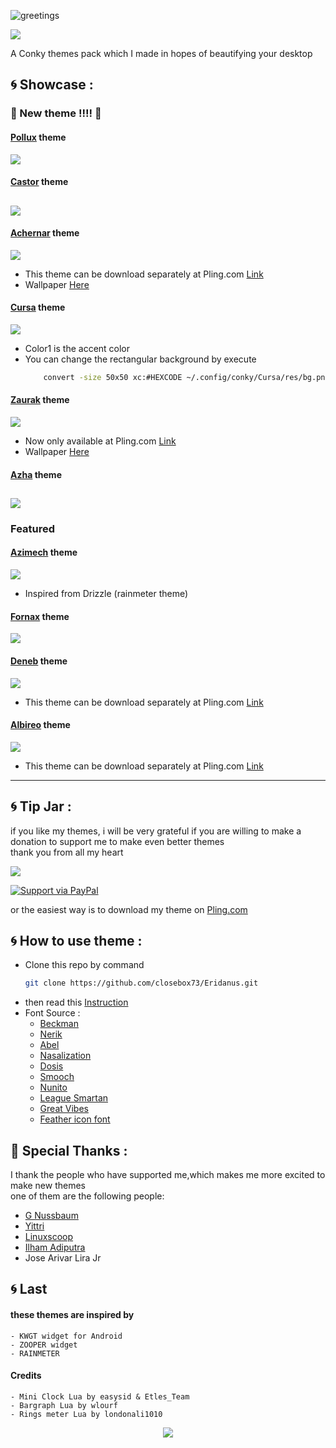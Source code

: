 ![greetings](/Asset/Eridanus.png)

![](https://api.visitorbadge.io/api/VisitorHit?user=closebox73&repo=Eridanus&countColor=%2355B5C1)

A Conky themes pack which I made in hopes of beautifying your desktop 

## :cyclone: Showcase :

### :rocket: New theme !!!! :rocket:
#### [Pollux](/Pollux) theme

![](/Pollux/preview.png)
#### [Castor](/Castor) theme

![](/Castor/preview.png)
---------------------------------------------------

#### [Achernar](/Achernar) theme

![](/Achernar/preview.png)
- This theme can be download separately at Pling.com [Link](https://www.pling.com/p/1848718/)
- Wallpaper [Here](https://unsplash.com/photos/H33dAQfsjZA)
#### [Cursa](/Cursa) theme

![](/Cursa/preview.png)
- Color1 is the accent color
- You can change the rectangular background by execute
	```bash
		convert -size 50x50 xc:#HEXCODE ~/.config/conky/Cursa/res/bg.png
	```
#### [Zaurak](/Zaurak) theme

![](/Asset/zaurak.png)
- Now only available at Pling.com [Link](https://www.pling.com/p/1832661/)
- Wallpaper [Here](https://unsplash.com/photos/Rpz-455NaQw)
#### [Azha](/Azha) theme

![](/Azha/preview.png)
------------------------------------------------------------------------
### Featured
#### [Azimech](/Azimech) theme

![](/Azimech/preview.png)
- Inspired from Drizzle (rainmeter theme)
#### [Fornax](/Fornax) theme

![](/Fornax/preview.png)
#### [Deneb](/Deneb) theme

![](/Deneb/preview.png)
- This theme can be download separately at Pling.com [Link](https://www.pling.com/p/1843934/)
#### [Albireo](/Albireo) theme

![](/Albireo/preview.png)
- This theme can be download separately at Pling.com [Link](https://www.pling.com/p/1848705/)
------------------------------------------------------------------------

## :cyclone: Tip Jar :
if you like my themes, i will be very grateful if you are willing to make a donation to support me to make even better themes<br />
thank you from all my heart

[![](https://ko-fi.com/img/githubbutton_sm.svg)](https://ko-fi.com/closebox73)

[![Support via PayPal](https://cdn.rawgit.com/twolfson/paypal-github-button/1.0.0/dist/button.svg)](https://www.paypal.me/closebox73/)

or the easiest way is to download my theme on [Pling.com](https://www.pling.com/u/closebox73x) 

## :cyclone: How to use theme :
- Clone this repo by command
  ```bash
  git clone https://github.com/closebox73/Eridanus.git
  ```
- then read this [Instruction](https://github.com/closebox73/applying-theme)
- Font Source :
	 - [Beckman](https://www.dafont.com/beckman.font)
	 - [Nerik](https://www.dafont.com/nerik.font)
	 - [Abel](https://www.dafont.com/Abel.font)
	 - [Nasalization](https://www.dafont.com/Nasalization.font)
	 - [Dosis](https://fonts.google.com/specimen/Dosis)
	 - [Smooch](https://fonts.google.com/specimen/Smooch)
	 - [Nunito](https://fonts.google.com/specimen/Nunito)
	 - [League Smartan](https://fonts.google.com/specimen/League+Spartan)
	 - [Great Vibes](https://fonts.google.com/specimen/Great+Vibes)
	 - [Feather icon font](https://github.com/AT-UI/feather-font)

## :gift: Special Thanks :
I thank the people who have supported me,which makes me more excited to make new themes<br />
one of them are the following people:

- [G Nussbaum](https://github.com/gnussbaum67)
- [Yittri](https://github.com/yittri)
- [Linuxscoop](https://github.com/linuxscoop/)
- [Ilham Adiputra](https://github.com/ilham25/)
- Jose Arivar Lira Jr

## :cyclone: Last
#### these themes are inspired by
	- KWGT widget for Android
	- ZOOPER widget
	- RAINMETER
	
#### Credits
	- Mini Clock Lua by easysid & Etles_Team
	- Bargraph Lua by wlourf
	- Rings meter Lua by londonali1010

<p align="center"><a href="https://github.com/closebox73/Eridanus/blob/master/LICENSE"><img src="https://img.shields.io/static/v1.svg?style=rounded-square&label=License&message=MIT-License&logoColor=white&logo=github&colorA=282C35&colorB=56B6C2"/></a></p>
